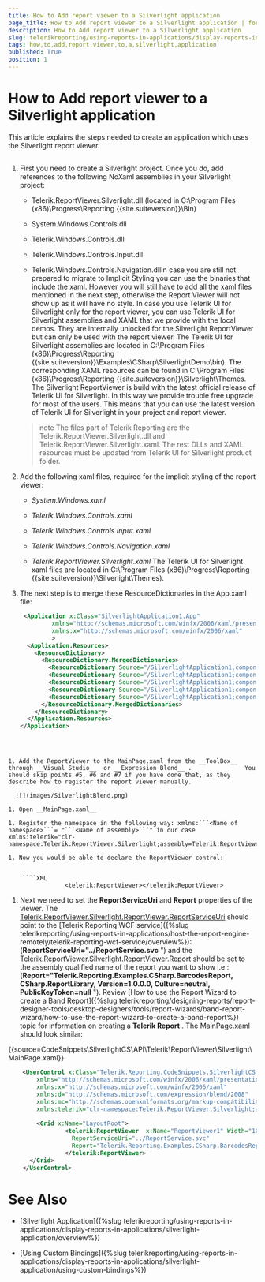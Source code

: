 ```yaml
---
title: How to Add report viewer to a Silverlight application
page_title: How to Add report viewer to a Silverlight application | for Telerik Reporting Documentation
description: How to Add report viewer to a Silverlight application
slug: telerikreporting/using-reports-in-applications/display-reports-in-applications/silverlight-application/how-to-add-report-viewer-to-a-silverlight-application
tags: how,to,add,report,viewer,to,a,silverlight,application
published: True
position: 1
---
```


# How to Add report viewer to a Silverlight application



This article explains the steps needed to create an application which uses the Silverlight report viewer.       

## 

1. First you need to create a Silverlight project. Once you do, add references to the following NoXaml assemblies in your Silverlight project:             

   + Telerik.ReportViewer.Silverlight.dll  (located in C:\Program Files (x86)\Progress\Reporting {{site.suiteversion}}\Bin)                 

   + System.Windows.Controls.dll

   + Telerik.Windows.Controls.dll

   + Telerik.Windows.Controls.Input.dll

   + Telerik.Windows.Controls.Navigation.dllIn case you are still not prepared to migrate to Implicit Styling you can use the binaries that include the xaml.               However you will still have to add all the xaml files mentioned in the next step, otherwise the Report Viewer will not show up as it will have no style.             In case you use Telerik UI for Silverlight only for the report viewer, you can use Telerik UI for Silverlight assemblies and XAML that we provide with the local demos.              They are internally unlocked for the Silverlight ReportViewer but can only be used with the report viewer. The Telerik UI for Silverlight assemblies are located in              C:\Program Files (x86)\Progress\Reporting {{site.suiteversion}}\Examples\CSharp\SilverlightDemo\bin).              The corresponding XAML resources can be found in C:\Program Files (x86)\Progress\Reporting {{site.suiteversion}}\Silverlight\Themes.             The Silverlight ReportViewer is build with the latest official release of Telerik UI for Silverlight.               In this way we provide trouble free upgrade for most of the users.               This means that you can use the latest version of Telerik UI for Silverlight in your project and report viewer.             

   >note The files part of Telerik Reporting are the Telerik.ReportViewer.Silverlight.dll and Telerik.ReportViewer.Silverlight.xaml.                 The rest DLLs and XAML resources must be updated from Telerik UI for Silverlight product folder.               

1. Add the following xaml files, required for the implicit styling of the report viewer:             

   + *System.Windows.xaml* 

   + *Telerik.Windows.Controls.xaml* 

   + *Telerik.Windows.Controls.Input.xaml* 

   + *Telerik.Windows.Controls.Navigation.xaml* 

   + *Telerik.ReportViewer.Silverlight.xaml* The Telerik UI for Silverlight xaml files are located in               C:\Program Files (x86)\Progress\Reporting {{site.suiteversion}}\Silverlight\Themes).             

1. The next step is to merge these ResourceDictionaries in the App.xaml file:

	
    ````XML
     <Application x:Class="SilverlightApplication1.App"
             xmlns="http://schemas.microsoft.com/winfx/2006/xaml/presentation"
             xmlns:x="http://schemas.microsoft.com/winfx/2006/xaml"
             >
      <Application.Resources>
        <ResourceDictionary>
          <ResourceDictionary.MergedDictionaries>
            <ResourceDictionary Source="/SilverlightApplication1;component/Themes/System.Windows.xaml"/>
            <ResourceDictionary Source="/SilverlightApplication1;component/Themes/Telerik.Windows.Controls.xaml"/>
            <ResourceDictionary Source="/SilverlightApplication1;component/Themes/Telerik.Windows.Controls.Input.xaml"/>
            <ResourceDictionary Source="/SilverlightApplication1;component/Themes/Telerik.Windows.Controls.Navigation.xaml"/>
            <ResourceDictionary Source="/SilverlightApplication1;component/Themes/Telerik.ReportViewer.Silverlight.xaml"/>
          </ResourceDictionary.MergedDictionaries>
        </ResourceDictionary>
      </Application.Resources>
    </Application>
````



1. Add the ReportViewer to the MainPage.xaml from the __ToolBox__                through __Visual Studio__  or __Expression Blend__ .               You should skip points #5, #6 and #7 if you have done that, as they describe how to register the report viewer manually.               

  ![](images/SilverlightBlend.png)

1. Open __MainPage.xaml__ 

1. Register the namespace in the following way: xmlns:```<Name of               namespace>```= "```<Name of assembly>```" in our case               xmlns:telerik="clr-namespace:Telerik.ReportViewer.Silverlight;assembly=Telerik.ReportViewer.Silverlight"             

1. Now you would be able to declare the ReportViewer control:             

	
    ````XML
				<telerik:ReportViewer></telerik:ReportViewer>
````



1. Next we need to set the __ReportServiceUri__                and __Report__  properties of the viewer.               The  [Telerik.ReportViewer.Silverlight.ReportViewer.ReportServiceUri](/reporting/api/Telerik.ReportViewer.Silverlight.ReportViewer#Telerik_ReportViewer_Silverlight_ReportViewer_ReportServiceUri)                should point to the [Telerik Reporting WCF service]({%slug telerikreporting/using-reports-in-applications/host-the-report-engine-remotely/telerik-reporting-wcf-service/overview%}):(__ReportServiceUri="../ReportService.svc__ ")               and the                [Telerik.ReportViewer.Silverlight.ReportViewer.Report](/reporting/api/Telerik.ReportViewer.Silverlight.ReportViewer#Telerik_ReportViewer_Silverlight_ReportViewer_Report)                should be set to the assembly qualified name of the report you want to show i.e.:(__Report="Telerik.Reporting.Examples.CSharp.BarcodesReport, CSharp.ReportLibrary, Version=1.0.0.0, Culture=neutral, PublicKeyToken=null__ ").               Review [How to use the Report Wizard to create a Band Report]({%slug telerikreporting/designing-reports/report-designer-tools/desktop-designers/tools/report-wizards/band-report-wizard/how-to-use-the-report-wizard-to-create-a-band-report%}) topic for information on creating a __Telerik Report__ .               The MainPage.xaml should look similar:             

{{source=CodeSnippets\SilverlightCS\API\Telerik\ReportViewer\Silverlight\MainPage.xaml}}
````XML
	<UserControl x:Class="Telerik.Reporting.CodeSnippets.SilverlightCS.API.MainPage"
	    xmlns="http://schemas.microsoft.com/winfx/2006/xaml/presentation" 
	    xmlns:x="http://schemas.microsoft.com/winfx/2006/xaml"
	    xmlns:d="http://schemas.microsoft.com/expression/blend/2008" 
	    xmlns:mc="http://schemas.openxmlformats.org/markup-compatibility/2006" 
	    xmlns:telerik="clr-namespace:Telerik.ReportViewer.Silverlight;assembly=Telerik.ReportViewer.Silverlight">
	    
	    <Grid x:Name="LayoutRoot">
	            <telerik:ReportViewer  x:Name="ReportViewer1" Width="1000"
	              ReportServiceUri="../ReportService.svc"
	              Report="Telerik.Reporting.Examples.CSharp.BarcodesReport, CSharp.ReportLibrary, Version=1.0.0.0, Culture=neutral, PublicKeyToken=null">
	            </telerik:ReportViewer>
	  </Grid>
	</UserControl>
````



# See Also


 * [Silverlight Application]({%slug telerikreporting/using-reports-in-applications/display-reports-in-applications/silverlight-application/overview%})

 * [Using Custom Bindings]({%slug telerikreporting/using-reports-in-applications/display-reports-in-applications/silverlight-application/using-custom-bindings%})

